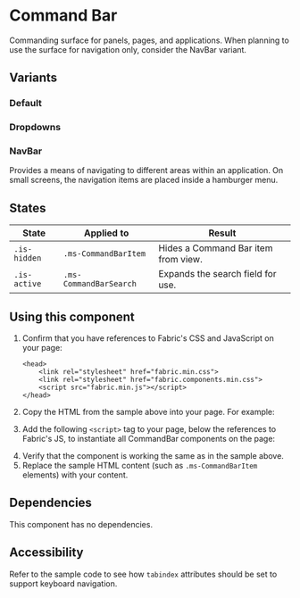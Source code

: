 # Command Bar
Commanding surface for panels, pages, and applications. When planning to use the surface for navigation only, consider the NavBar variant.

## Variants

### Default
<!----
{{> CommandBar props=CommandBarExampleModel.props}}
---->
<!---i
![CommandBar example](https://raw.githubusercontent.com/OfficeDev/office-ui-fabric-js/master/ghdocs/component_images/CommandBar-default.png)
i--->

### Dropdowns
<!----
{{> CommandBar props=CommandBarExampleModel.propsDropdown}}
---->
<!---i
![CommandBar example](https://raw.githubusercontent.com/OfficeDev/office-ui-fabric-js/master/ghdocs/component_images/CommandBar-dropdowns.png)
i--->

### NavBar
Provides a means of navigating to different areas within an application. On small screens, the navigation items are placed inside a hamburger menu.
<!----
{{> CommandBar props=CommandBarExampleModel.propsNavBar}}
---->
<!---i
![CommandBar example](https://raw.githubusercontent.com/OfficeDev/office-ui-fabric-js/master/ghdocs/component_images/CommandBar-navbar.png)
i--->

## States
State | Applied to | Result
 --- | --- | ---
`.is-hidden` | `.ms-CommandBarItem` | Hides a Command Bar item from view.
`.is-active` | `.ms-CommandBarSearch` | Expands the search field for use.

## Using this component
1. Confirm that you have references to Fabric's CSS and JavaScript on your page:
    ```
    <head>
        <link rel="stylesheet" href="fabric.min.css">
        <link rel="stylesheet" href="fabric.components.min.css">
        <script src="fabric.min.js"></script>
    </head>
    ```
2. Copy the HTML from the sample above into your page. For example:
<!---
<pre>
    <code>
{{renderPartialPre "CommandBar" "CommandBarExample" CommandBarExampleModel.props false}}
    </code>
</pre>
--->
3. Add the following `<script>` tag to your page, below the references to Fabric's JS, to instantiate all CommandBar components on the page:
<!---
<pre>
    <code>
{{renderPartialPre "CommandBar" "CommandBarExampleJS" "" false}}
    </code>
</pre>
--->
4. Verify that the component is working the same as in the sample above.
5. Replace the sample HTML content (such as `.ms-CommandBarItem` elements) with your content.

## Dependencies
This component has no dependencies.

## Accessibility
Refer to the sample code to see how `tabindex` attributes should be set to support keyboard navigation.

<!---
{{> CommandBarExampleJS }}
--->
